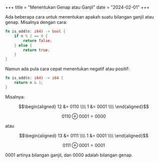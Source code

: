 +++
title   = "Menentukan Genap atau Ganjil"
date    = "2024-02-01"
+++

Ada beberapa cara untuk menentukan apakah suatu bilangan ganjil atau genap.
Misalnya dengan cara:

```rust
fn is_odd(n: i64) -> bool {
    if n % 2 == 0 {
        return false;
    } else {
        return true;
    }
}
```

Namun ada pula cara cepat menentukan negatif atau positif:

```rust
fn is_odd(n: i64) -> i64 {
    return n & 1;
}
```

Misalnya:

$$\begin{aligned}
12  &= 0110 \\\\
1   &= 0001 \\\\
\end{aligned}$$

$$0110 \oplus 0001 = 0000$$

atau

$$\begin{aligned}
13  &= 0111 \\\\
1   &= 0001 \\\\
\end{aligned}$$

$$0111 \oplus 0001 = 0001$$

$0001$ artinya bilangan ganjil, dan $0000$ adalah bilangan genap.
